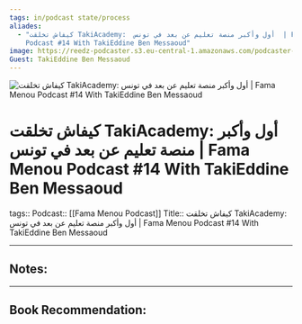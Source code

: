 ```yaml
---
tags: in/podcast state/process
aliades:
  - "كيفاش تخلقت TakiAcademy:  أول وأكبر منصة تعليم عن بعد في تونس  | Fama Menou
    Podcast #14 With TakiEddine Ben Messaoud"
image: https://reedz-podcaster.s3.eu-central-1.amazonaws.com/podcaster-v2-files/1690100516344-نسخة_من_Brown_Modern_Podcast_New_Episode_Announcement_Instagram_Post_(14).png
Guest: TakiEddine Ben Messaoud
---
```


![كيفاش تخلقت TakiAcademy:  أول وأكبر منصة تعليم عن بعد في تونس  | Fama Menou Podcast #14 With TakiEddine Ben Messaoud](https://reedz-podcaster.s3.eu-central-1.amazonaws.com/podcaster-v2-files/1690100516344-نسخة_من_Brown_Modern_Podcast_New_Episode_Announcement_Instagram_Post_(14).png)

# كيفاش تخلقت TakiAcademy:  أول وأكبر منصة تعليم عن بعد في تونس  | Fama Menou Podcast #14 With TakiEddine Ben Messaoud

tags:: 
Podcast:: [[Fama Menou Podcast]]
Title:: كيفاش تخلقت TakiAcademy:  أول وأكبر منصة تعليم عن بعد في تونس  | Fama Menou Podcast #14 With TakiEddine Ben Messaoud


---
## Notes: 

---
## Book Recommendation:

